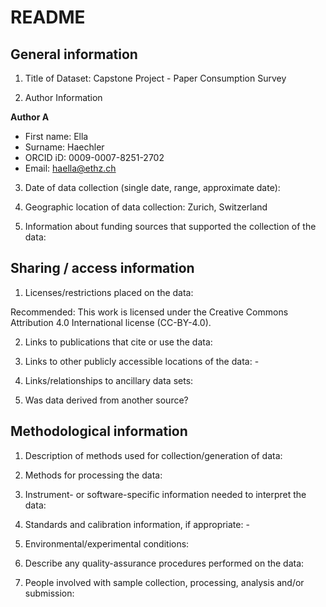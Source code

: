# README

## General information

1.  Title of Dataset: Capstone Project - Paper Consumption Survey

2.  Author Information

**Author A**

- First name: Ella
- Surname: Haechler
- ORCID iD: 0009-0007-8251-2702
- Email: haella@ethz.ch


3.  Date of data collection (single date, range, approximate date):

4.  Geographic location of data collection: Zurich, Switzerland

5.  Information about funding sources that supported the collection of
    the data: 

## Sharing / access information

1.  Licenses/restrictions placed on the data:  

Recommended: This work is licensed under the Creative Commons Attribution 4.0 International license (CC-BY-4.0).

2.  Links to publications that cite or use the data: 

3.  Links to other publicly accessible locations of the data: -

4.  Links/relationships to ancillary data sets: 

5.  Was data derived from another source? 

## Methodological information

1.  Description of methods used for collection/generation of data:

2.  Methods for processing the data:

3.  Instrument- or software-specific information needed to interpret the
    data: 

4.  Standards and calibration information, if appropriate: -

5.  Environmental/experimental conditions: 

6.  Describe any quality-assurance procedures performed on the data: 

7.  People involved with sample collection, processing, analysis and/or
    submission:

